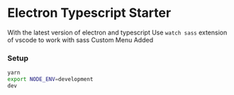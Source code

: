 # Electron Typescript Starter

With the latest version of electron and typescript
Use `watch sass` extension of vscode to work with sass
Custom Menu Added

### Setup

```bash
yarn
export NODE_ENV=development
dev
```
